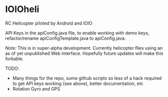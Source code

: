 IOIOheli
========

RC Helicopter piloted by Android and IOIO

API Keys in the apiConfig.java file, to enable working with demo keys, refactor/rename apiConfigTemplate.java to apiConfig.java. 

*Note:* This is in super-alpha development. Currently helicopter flies using an as of yet unpublished Web interface. Hopefully future updates will make this forkable.

TODO:

- Many things for the repo, some github scripts so less of a hack required to get API keys working (see above), better documentation, etc
- Rotation Gyro and GPS

